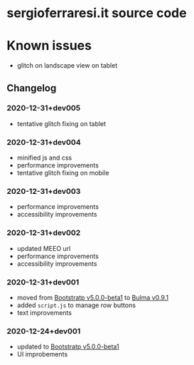 # sergioferraresi.it source code

# Known issues
*  glitch on landscape view on tablet

## Changelog

### 2020-12-31+dev005
*  tentative glitch fixing on tablet

### 2020-12-31+dev004
*  minified js and css
*  performance improvements
*  tentative glitch fixing on mobile

### 2020-12-31+dev003
*  performance improvements
*  accessibility improvements

### 2020-12-31+dev002
*  updated MEEO url
*  performance improvements
*  accessibility improvements

### 2020-12-31+dev001
*  moved from [Bootstratp v5.0.0-beta1](https://getbootstrap.com/) to [Bulma v0.9.1](https://bulma.io/)
*  added `script.js` to manage row buttons
*  text improvements

### 2020-12-24+dev001
*  updated to [Bootstratp v5.0.0-beta1](https://getbootstrap.com/)
*  UI improbements
